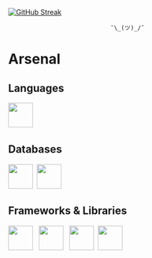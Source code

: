 
[![GitHub Streak](http://github-readme-streak-stats.herokuapp.com?user=kowais915&theme=highcontrast)](https://git.io/streak-stats)
                        
                        
                        
                                 ¯\_(ツ)_/¯

# Arsenal

## Languages
<img src="https://cdn.jsdelivr.net/gh/devicons/devicon/icons/javascript/javascript-original.svg" width="50" height="50" />&nbsp;

## Databases
<img src="https://cdn.jsdelivr.net/gh/devicons/devicon/icons/postgresql/postgresql-original.svg" width="50" height="50" />&nbsp;
<img src="https://cdn.jsdelivr.net/gh/devicons/devicon/icons/mongodb/mongodb-original.svg" width="50" height="50" />&nbsp;

## Frameworks & Libraries
<img src="https://cdn.jsdelivr.net/gh/devicons/devicon/icons/react/react-original-wordmark.svg" width="50" height="50"/> &nbsp;
<img src="https://cdn.jsdelivr.net/gh/devicons/devicon/icons/nextjs/nextjs-original-wordmark.svg" width="50" height="50"/> &nbsp;
<img src="https://cdn.jsdelivr.net/gh/devicons/devicon/icons/express/express-original.svg" width="50" height="50" />&nbsp;
<img src="https://cdn.jsdelivr.net/gh/devicons/devicon/icons/gatsby/gatsby-plain-wordmark.svg" width="50" height="50" />&nbsp;



          
          
          
          
          
          
          
